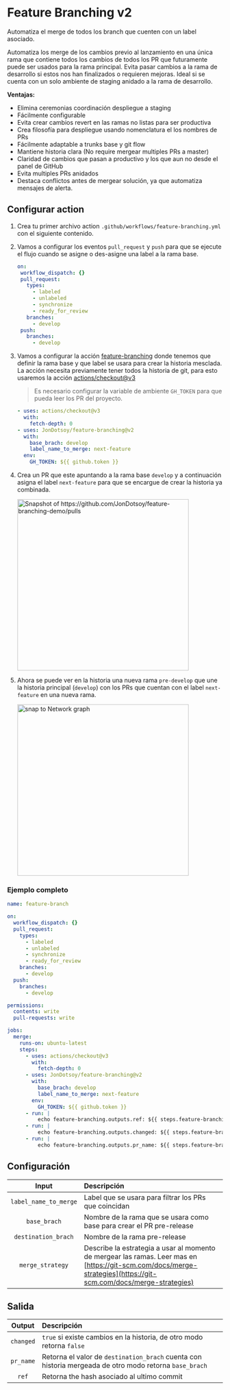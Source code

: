 # Feature Branching v2

Automatiza el merge de todos los branch que cuenten con un label asociado.

Automatiza los merge de los cambios previo al lanzamiento en una única rama que
contiene todos los cambios de todos los PR que futuramente puede ser usados para
la rama principal. Evita pasar cambios a la rama de desarrollo si estos nos han
finalizados o requieren mejoras. Ideal si se cuenta con un solo ambiente de
staging anidado a la rama de desarrollo.

**Ventajas:**

- Elimina ceremonias coordinación despliegue a staging
- Fácilmente configurable
- Evita crear cambios revert en las ramas no listas para ser productiva
- Crea filosofía para despliegue usando nomenclatura el los nombres de PRs
- Fácilmente adaptable a trunks base y git flow
- Mantiene historia clara (No require mergear multiples PRs a master)
- Claridad de cambios que pasan a productivo y los que aun no desde el panel de
  GitHub
- Evita multiples PRs anidados
- Destaca conflictos antes de mergear solución, ya que automatiza mensajes de
  alerta.

## Configurar action

1. Crea tu primer archivo action `.github/workflows/feature-branching.yml` con el
   siguiente contenido.

2. Vamos a configurar los eventos `pull_request` y `push` para que se ejecute el
   flujo cuando se asigne o des-asigne una label a la rama base.
   ```yaml
   on:
    workflow_dispatch: {}
    pull_request:
      types:
        - labeled
        - unlabeled
        - synchronize
        - ready_for_review
      branches:
        - develop
    push:
      branches:
        - develop
   ```

3. Vamos a configurar la acción
   [feature-branching](https://github.com/JonDotsoy/feature-branching) donde
   tenemos que definir la rama base y que label se usara para crear la historia
   mesclada. La acción necesita previamente tener todos la historia de git, para
   esto usaremos la acción
   [actions/checkout@v3](https://github.com/actions/checkout)

   > Es necesario configurar la variable de ambiente `GH_TOKEN` para que pueda
   > leer los PR del proyecto.

   ```yaml
   - uses: actions/checkout@v3
     with:
       fetch-depth: 0
   - uses: JonDotsoy/feature-branching@v2
     with:
       base_brach: develop
       label_name_to_merge: next-feature
     env:
       GH_TOKEN: ${{ github.token }}
   ```

4. Crea un PR que este apuntando a la rama base `develop` y a continuación
   asigna el label `next-feature` para que se encargue de crear la historia ya
   combinada.

   <img src="./docs/img/snap-prs-on-github.png" width="400" alt="Snapshot of https://github.com/JonDotsoy/feature-branching-demo/pulls"/>

5. Ahora se puede ver en la historia una nueva rama `pre-develop` que une la
   historia principal (`develop`) con los PRs que cuentan con el label
   `next-feature` en una nueva rama.

   <img src="./docs/img/snap-to-network-history.png" width="400" alt="snap to Network graph"/>

### Ejemplo completo

```yaml
name: feature-branch

on:
  workflow_dispatch: {}
  pull_request:
    types:
      - labeled
      - unlabeled
      - synchronize
      - ready_for_review
    branches:
      - develop
  push:
    branches:
      - develop

permissions:
  contents: write
  pull-requests: write

jobs:
  merge:
    runs-on: ubuntu-latest
    steps:
      - uses: actions/checkout@v3
        with:
          fetch-depth: 0
      - uses: JonDotsoy/feature-branching@v2
        with:
          base_brach: develop
          label_name_to_merge: next-feature
        env:
          GH_TOKEN: ${{ github.token }}
      - run: |
          echo feature-branching.outputs.ref: ${{ steps.feature-branching.outputs.ref	 }}
      - run: |
          echo feature-branching.outputs.changed: ${{ steps.feature-branching.outputs.changed }}
      - run: |
          echo feature-branching.outputs.pr_name: ${{ steps.feature-branching.outputs.pr_name }}
```

## Configuración

|         Input         | Descripción                                                           |
| :-------------------: | :-------------------------------------------------------------------- |
| `label_name_to_merge` | Label que se usara para filtrar los PRs que coincidan                 |
|     `base_brach`      | Nombre de la rama que se usara como base para crear el PR pre-release |
|  `destination_brach`  | Nombre de la rama pre-release                                         |
|   `merge_strategy`    | Describe la estrategia a usar al momento de mergear las ramas. Leer mas en [https://git-scm.com/docs/merge-strategies](https://git-scm.com/docs/merge-strategies) |

## Salida

|  Output   | Descripción                                                                                            |
| :-------: | :----------------------------------------------------------------------------------------------------- |
| `changed` | `true` si existe cambios en la historia, de otro modo retorna `false`                                  |
| `pr_name` | Retorna el valor de `destination_brach` cuenta con historia mergeada de otro modo retorna `base_brach` |
|   `ref`   | Retorna the hash asociado al ultimo commit                                                             |
